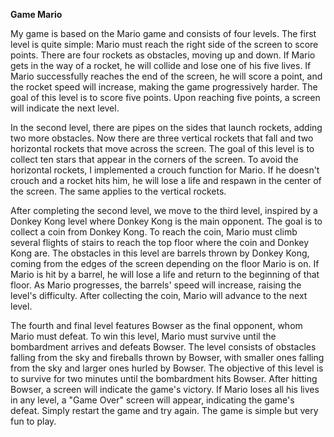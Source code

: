 <b>Game Mario</b>

My game is based on the Mario game and consists of four levels. The first level is quite simple: Mario must reach the right side of the screen to score points. There are four rockets as obstacles, moving up and down. If Mario gets in the way of a rocket, he will collide and lose one of his five lives. If Mario successfully reaches the end of the screen, he will score a point, and the rocket speed will increase, making the game progressively harder. The goal of this level is to score five points. Upon reaching five points, a screen will indicate the next level.

In the second level, there are pipes on the sides that launch rockets, adding two more obstacles. Now there are three vertical rockets that fall and two horizontal rockets that move across the screen. The goal of this level is to collect ten stars that appear in the corners of the screen. To avoid the horizontal rockets, I implemented a crouch function for Mario. If he doesn't crouch and a rocket hits him, he will lose a life and respawn in the center of the screen. The same applies to the vertical rockets.

After completing the second level, we move to the third level, inspired by a Donkey Kong level where Donkey Kong is the main opponent. The goal is to collect a coin from Donkey Kong. To reach the coin, Mario must climb several flights of stairs to reach the top floor where the coin and Donkey Kong are. The obstacles in this level are barrels thrown by Donkey Kong, coming from the edges of the screen depending on the floor Mario is on. If Mario is hit by a barrel, he will lose a life and return to the beginning of that floor. As Mario progresses, the barrels' speed will increase, raising the level's difficulty. After collecting the coin, Mario will advance to the next level.

The fourth and final level features Bowser as the final opponent, whom Mario must defeat. To win this level, Mario must survive until the bombardment arrives and defeats Bowser. The level consists of obstacles falling from the sky and fireballs thrown by Bowser, with smaller ones falling from the sky and larger ones hurled by Bowser. The objective of this level is to survive for two minutes until the bombardment hits Bowser. After hitting Bowser, a screen will indicate the game's victory. If Mario loses all his lives in any level, a "Game Over" screen will appear, indicating the game's defeat. Simply restart the game and try again. The game is simple but very fun to play.
